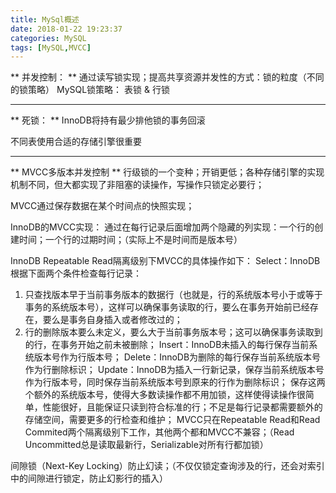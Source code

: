 ```yaml
---
title: MySql概述
date: 2018-01-22 19:23:37
categories: MySQL
tags: [MySQL,MVCC]
---
```


** 并发控制： **
通过读写锁实现；提高共享资源并发性的方式：锁的粒度（不同的锁策略）
MySQL锁策略：
表锁 & 行锁

--------------------------------------------------------------------------------

** 死锁： ** 
InnoDB将持有最少排他锁的事务回滚

不同表使用合适的存储引擎很重要

--------------------------------------------------------------------------------

** MVCC多版本并发控制 ** 
行级锁的一个变种；开销更低；各种存储引擎的实现机制不同，但大都实现了非阻塞的读操作，写操作只锁定必要行；

MVCC通过保存数据在某个时间点的快照实现；

InnoDB的MVCC实现：
通过在每行记录后面增加两个隐藏的列实现：一个行的创建时间；一个行的过期时间；（实际上不是时间而是版本号）

InnoDB Repeatable Read隔离级别下MVCC的具体操作如下：
Select：InnoDB根据下面两个条件检查每行记录：
  1. 只查找版本早于当前事务版本的数据行（也就是，行的系统版本号小于或等于事务的系统版本号），这样可以确保事务读取的行，要么在事务开始前已经存在，要么是事务自身插入或者修改过的；
  2. 行的删除版本要么未定义，要么大于当前事务版本号；这可以确保事务读取到的行，在事务开始之前未被删除；
Insert：InnoDB未插入的每行保存当前系统版本号作为行版本号；
Delete：InnoDB为删除的每行保存当前系统版本号作为行删除标识；
Update：InnoDB为插入一行新记录，保存当前系统版本号作为行版本号，同时保存当前系统版本号到原来的行作为删除标识；
保存这两个额外的系统版本号，使得大多数读操作都不用加锁，这样使得读操作很简单，性能很好，且能保证只读到符合标准的行；不足是每行记录都需要额外的存储空间，需要更多的行检查和维护；
MVCC只在Repeatable Read和Read Commited两个隔离级别下工作，其他两个都和MVCC不兼容；（Read Uncommitted总是读取最新行，Serializable对所有行都加锁）

间隙锁（Next-Key Locking）防止幻读；（不仅仅锁定查询涉及的行，还会对索引中的间隙进行锁定，防止幻影行的插入）